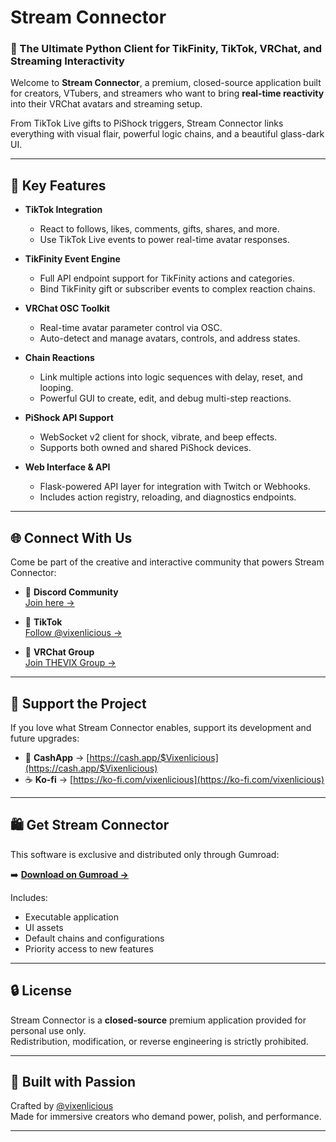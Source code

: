 # Stream Connector

### 🔗 The Ultimate Python Client for TikFinity, TikTok, VRChat, and Streaming Interactivity

Welcome to **Stream Connector**, a premium, closed-source application built for creators, VTubers, and streamers who want to bring **real-time reactivity** into their VRChat avatars and streaming setup.

From TikTok Live gifts to PiShock triggers, Stream Connector links everything with visual flair, powerful logic chains, and a beautiful glass-dark UI.

---

## 🌟 Key Features

- **TikTok Integration**
  - React to follows, likes, comments, gifts, shares, and more.
  - Use TikTok Live events to power real-time avatar responses.

- **TikFinity Event Engine**
  - Full API endpoint support for TikFinity actions and categories.
  - Bind TikFinity gift or subscriber events to complex reaction chains.

- **VRChat OSC Toolkit**
  - Real-time avatar parameter control via OSC.
  - Auto-detect and manage avatars, controls, and address states.

- **Chain Reactions**
  - Link multiple actions into logic sequences with delay, reset, and looping.
  - Powerful GUI to create, edit, and debug multi-step reactions.

- **PiShock API Support**
  - WebSocket v2 client for shock, vibrate, and beep effects.
  - Supports both owned and shared PiShock devices.

- **Web Interface & API**
  - Flask-powered API layer for integration with Twitch or Webhooks.
  - Includes action registry, reloading, and diagnostics endpoints.

---

## 🌐 Connect With Us

Come be part of the creative and interactive community that powers Stream Connector:

- 💬 **Discord Community**  
  [Join here →](https://discord.com/invite/6YCQG8N7fv)

- 📱 **TikTok**  
  [Follow @vixenlicious →](https://www.tiktok.com/@vixenlicious)

- 🧠 **VRChat Group**  
  [Join THEVIX Group →](https://vrc.group/THEVIX.5990)

---

## 💖 Support the Project

If you love what Stream Connector enables, support its development and future upgrades:

- 💸 **CashApp** → [https://cash.app/$Vixenlicious](https://cash.app/$Vixenlicious)
- ☕ **Ko-fi** → [https://ko-fi.com/vixenlicious](https://ko-fi.com/vixenlicious)

---

## 🛍️ Get Stream Connector

This software is exclusive and distributed only through Gumroad:

➡️ **[Download on Gumroad →](https://vixenlicious.gumroad.com/)**

Includes:
- Executable application
- UI assets
- Default chains and configurations
- Priority access to new features

---

## 🔒 License

Stream Connector is a **closed-source** premium application provided for personal use only.  
Redistribution, modification, or reverse engineering is strictly prohibited.

---

## 🧠 Built with Passion

Crafted by [@vixenlicious](https://www.tiktok.com/@vixenlicious)  
Made for immersive creators who demand power, polish, and performance.

---
